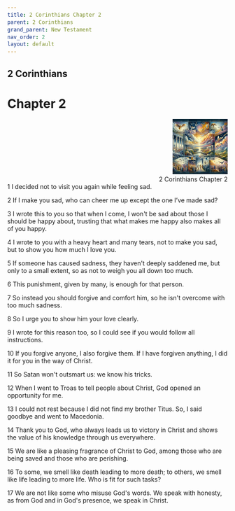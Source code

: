 ```yaml
---
title: 2 Corinthians Chapter 2
parent: 2 Corinthians
grand_parent: New Testament
nav_order: 2
layout: default
---
```


## 2 Corinthians

# Chapter 2

<div style="clear: both; text-align: right;">
    <img src="/assets/Image/2 Corinthians/500/2.jpg" alt="2 Corinthians Chapter 2" class="chapter-image" style="max-width: 25%; height: auto;"/>
    <figcaption style="font-size: 14px;">2 Corinthians Chapter 2</figcaption>
</div>
1 I decided not to visit you again while feeling sad.

2 If I make you sad, who can cheer me up except the one I’ve made sad?

3 I wrote this to you so that when I come, I won't be sad about those I should be happy about, trusting that what makes me happy also makes all of you happy.

4 I wrote to you with a heavy heart and many tears, not to make you sad, but to show you how much I love you.

5 If someone has caused sadness, they haven't deeply saddened me, but only to a small extent, so as not to weigh you all down too much.

6 This punishment, given by many, is enough for that person.

7 So instead you should forgive and comfort him, so he isn't overcome with too much sadness.

8 So I urge you to show him your love clearly.

9 I wrote for this reason too, so I could see if you would follow all instructions.

10 If you forgive anyone, I also forgive them. If I have forgiven anything, I did it for you in the way of Christ.

11 So Satan won't outsmart us: we know his tricks.

12 When I went to Troas to tell people about Christ, God opened an opportunity for me.

13 I could not rest because I did not find my brother Titus. So, I said goodbye and went to Macedonia.

14 Thank you to God, who always leads us to victory in Christ and shows the value of his knowledge through us everywhere.

15 We are like a pleasing fragrance of Christ to God, among those who are being saved and those who are perishing.

16 To some, we smell like death leading to more death; to others, we smell like life leading to more life. Who is fit for such tasks?

17 We are not like some who misuse God's words. We speak with honesty, as from God and in God's presence, we speak in Christ.


